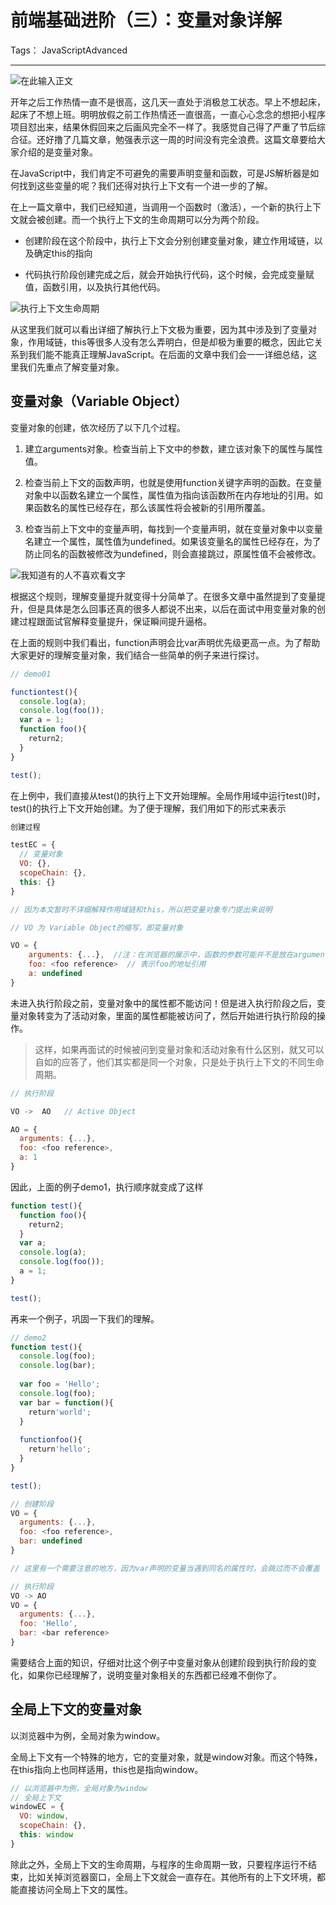 ﻿# 前端基础进阶（三）：变量对象详解

Tags： JavaScriptAdvanced

---

![在此输入正文][1]

开年之后工作热情一直不是很高，这几天一直处于消极怠工状态。早上不想起床，起床了不想上班。明明放假之前工作热情还一直很高，一直心心念念的想把小程序项目怼出来，结果休假回来之后画风完全不一样了。我感觉自己得了严重了节后综合征。还好撸了几篇文章，勉强表示这一周的时间没有完全浪费。这篇文章要给大家介绍的是变量对象。


在JavaScript中，我们肯定不可避免的需要声明变量和函数，可是JS解析器是如何找到这些变量的呢？我们还得对执行上下文有一个进一步的了解。


在上一篇文章中，我们已经知道，当调用一个函数时（激活），一个新的执行上下文就会被创建。而一个执行上下文的生命周期可以分为两个阶段。

* 创建阶段在这个阶段中，执行上下文会分别创建变量对象，建立作用域链，以及确定this的指向

* 代码执行阶段创建完成之后，就会开始执行代码，这个时候，会完成变量赋值，函数引用，以及执行其他代码。


![执行上下文生命周期][2]


从这里我们就可以看出详细了解执行上下文极为重要，因为其中涉及到了变量对象，作用域链，this等很多人没有怎么弄明白，但是却极为重要的概念，因此它关系到我们能不能真正理解JavaScript。在后面的文章中我们会一一详细总结，这里我们先重点了解变量对象。


## 变量对象（Variable Object）

变量对象的创建，依次经历了以下几个过程。

1. 建立arguments对象。检查当前上下文中的参数，建立该对象下的属性与属性值。

2. 检查当前上下文的函数声明，也就是使用function关键字声明的函数。在变量对象中以函数名建立一个属性，属性值为指向该函数所在内存地址的引用。如果函数名的属性已经存在，那么该属性将会被新的引用所覆盖。

3. 检查当前上下文中的变量声明，每找到一个变量声明，就在变量对象中以变量名建立一个属性，属性值为undefined。如果该变量名的属性已经存在，为了防止同名的函数被修改为undefined，则会直接跳过，原属性值不会被修改。

![我知道有的人不喜欢看文字][3]

根据这个规则，理解变量提升就变得十分简单了。在很多文章中虽然提到了变量提升，但是具体是怎么回事还真的很多人都说不出来，以后在面试中用变量对象的创建过程跟面试官解释变量提升，保证瞬间提升逼格。

在上面的规则中我们看出，function声明会比var声明优先级更高一点。为了帮助大家更好的理解变量对象，我们结合一些简单的例子来进行探讨。

```javascript
// demo01

functiontest(){
  console.log(a);
  console.log(foo());
  var a = 1;
  function foo(){
    return2;
  }
}

test();
```

在上例中，我们直接从test()的执行上下文开始理解。全局作用域中运行test()时，test()的执行上下文开始创建。为了便于理解，我们用如下的形式来表示


```javascript
创建过程

testEC = {
  // 变量对象
  VO: {},
  scopeChain: {},
  this: {}
}

// 因为本文暂时不详细解释作用域链和this，所以把变量对象专门提出来说明

// VO 为 Variable Object的缩写，即变量对象

VO = {
    arguments: {...},  //注：在浏览器的展示中，函数的参数可能并不是放在arguments对象中，这里为了方便理解，我做了这样的处理
    foo: <foo reference>  // 表示foo的地址引用
    a: undefined
}
```

未进入执行阶段之前，变量对象中的属性都不能访问！但是进入执行阶段之后，变量对象转变为了活动对象，里面的属性都能被访问了，然后开始进行执行阶段的操作。

> 这样，如果再面试的时候被问到变量对象和活动对象有什么区别，就又可以自如的应答了，他们其实都是同一个对象，只是处于执行上下文的不同生命周期。


```javascript
// 执行阶段

VO ->  AO   // Active Object

AO = {
  arguments: {...},
  foo: <foo reference>,
  a: 1
}
```


因此，上面的例子demo1，执行顺序就变成了这样

```javascript
function test(){
  function foo(){
    return2;
  }
  var a;
  console.log(a);
  console.log(foo());
  a = 1;
}

test();
```

再来一个例子，巩固一下我们的理解。

```javascript
// demo2
function test(){
  console.log(foo);
  console.log(bar);
  
  var foo = 'Hello';
  console.log(foo);
  var bar = function(){
    return'world';
  }
  
  functionfoo(){
    return'hello';
  }
}

test();
```

```javascript
// 创建阶段
VO = {
  arguments: {...},
  foo: <foo reference>,
  bar: undefined
}

// 这里有一个需要注意的地方，因为var声明的变量当遇到同名的属性时，会跳过而不会覆盖
```

```javascript
// 执行阶段
VO -> AO
VO = {
  arguments: {...},
  foo: 'Hello',
  bar: <bar reference>
}
```

需要结合上面的知识，仔细对比这个例子中变量对象从创建阶段到执行阶段的变化，如果你已经理解了，说明变量对象相关的东西都已经难不倒你了。

## 全局上下文的变量对象

以浏览器中为例，全局对象为window。

全局上下文有一个特殊的地方，它的变量对象，就是window对象。而这个特殊，在this指向上也同样适用，this也是指向window。

```javascript
// 以浏览器中为例，全局对象为window
// 全局上下文
windowEC = {
  VO: window,
  scopeChain: {},
  this: window
}
```

除此之外，全局上下文的生命周期，与程序的生命周期一致，只要程序运行不结束，比如关掉浏览器窗口，全局上下文就会一直存在。其他所有的上下文环境，都能直接访问全局上下文的属性。


  [1]: http://upload-images.jianshu.io/upload_images/599584-ab88faf1cbf625b6.png?imageMogr2/auto-orient/strip%7CimageView2/2/w/1240
  [2]: http://upload-images.jianshu.io/upload_images/599584-391af3aad043c028.png?imageMogr2/auto-orient/strip%7CimageView2/2/w/1240
  [3]: http://upload-images.jianshu.io/upload_images/599584-7d131cfe82a20d37.png?imageMogr2/auto-orient/strip%7CimageView2/2/w/1240